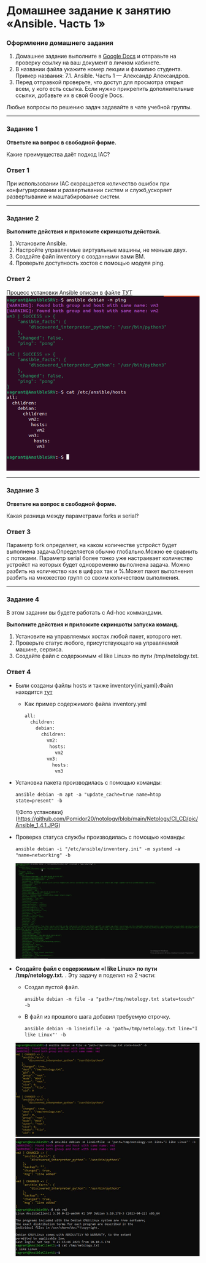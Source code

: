 # Домашнее задание к занятию «Ansible. Часть 1»

### Оформление домашнего задания

1. Домашнее задание выполните в [Google Docs](https://docs.google.com/) и отправьте на проверку ссылку на ваш документ в личном кабинете.  
1. В названии файла укажите номер лекции и фамилию студента. Пример названия: 7.1. Ansible. Часть 1 — Александр Александров.
1. Перед отправкой проверьте, что доступ для просмотра открыт всем, у кого есть ссылка. Если нужно прикрепить дополнительные ссылки, добавьте их в свой Google Docs.

Любые вопросы по решению задач задавайте в чате учебной группы.

---

### Задание 1

**Ответьте на вопрос в свободной форме.**

Какие преимущества даёт подход IAC?


### Ответ 1

При использовании IAC скоращается количество ошибок при конфигурировании и развертывании систем и служб,ускоряет развертывание и маштабирование систем.

---

### Задание 2 

**Выполните действия и приложите скриншоты действий.**

1. Установите Ansible.
2. Настройте управляемые виртуальные машины, не меньше двух.
3. Создайте файл inventory с созданными вами ВМ.
4. Проверьте доступность хостов с помощью модуля ping.
 
### Ответ 2

Процесс установки Ansible описан в файле [ТУТ](https://github.com/Pomidor20/notology/blob/e9fa3d245bd191204f877aaaf6a05e2adf573b77/Netology/%D0%A3%D1%81%D1%82%D0%B0%D0%BD%D0%BE%D0%B2%D0%BA%D0%B0%20Ansible.md)  
![PingPong](https://github.com/Pomidor20/notology/blob/main/Netology/CI_CD/pic/Ansible_1.1.png)
 
---

### Задание 3 

**Ответьте на вопрос в свободной форме.**

Какая разница между параметрами forks и serial? 

### Ответ 3

Параметр fork определяет, на каком количестве устройст будет выполнена задача.Определяется обычно глобально.Можно ее сравнить с потоками.
Параметр serial более тонко уже настраивает количество устройст на которых будет одновременно выполнена задача. Можно разбить на количество как в цифрах так и %.Может пакет выполнения разбить на множество групп со своим количеством выполнения.


---

### Задание 4 

В этом задании вы будете работать с Ad-hoc коммандами.

**Выполните действия и приложите скриншоты запуска команд.**

1. Установите на управляемых хостах любой пакет, которого нет.
2. Проверьте статус любого, присутствующего на управляемой машине, сервиса. 
3. Создайте файл с содержимым «I like Linux» по пути /tmp/netology.txt.
 
### Ответ 4 

- Были созданы файлы hosts и также inventory{ini,yaml}.Файл находится [тут](https://github.com/Pomidor20/notology/tree/main/Netology/CI_CD/files)
	- Как пример содержимого файла inventory.yml
		```
		all:
		  children:
			debian:
			  children:
				vm2:
				 hosts:
				   vm2
				vm3:
				  hosts:
				   vm3
		```
- Установка пакета производилась с помощью команды:
	```
	ansible debian -m apt -a "update_cache=true name=htop state=present" -b
	```
	![Фото установки}(https://github.com/Pomidor20/notology/blob/main/Netology/CI_CD/pic/Ansible_1.4.1.JPG)

- Проверка статуса службы производилась с помощью команды:
	```
	ansible debian -i "/etc/ansible/inventory.ini" -m systemd -a "name=networking" -b
	```
	![Фото службы](https://github.com/Pomidor20/notology/blob/main/Netology/CI_CD/pic/Ansible_1.4.2.JPG)

- __Создайте файл с содержимым «I like Linux» по пути /tmp/netology.txt.__ . Эту задачу я поделил на 2 части:
	
	- Создал пустой файл.
		```
		ansible debian -m file -a "path=/tmp/netology.txt state=touch" -b
		```
	- В файл из прошлого шага добавил требуемую строчку.
		```
		ansible debian -m lineinfile -a 'path=/tmp/netology.txt line="I like Linux"' -b
		```
		
	![Фото задания](https://github.com/Pomidor20/notology/blob/main/Netology/CI_CD/pic/Ansible_1.4.3.1.JPG)
	![Фото задания](https://github.com/Pomidor20/notology/blob/main/Netology/CI_CD/pic/Ansible_1.4.3.2.JPG) 
